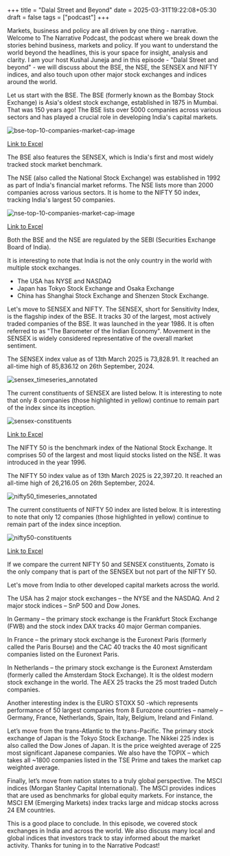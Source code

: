 +++
title = "Dalal Street and Beyond"
date = 2025-03-31T19:22:08+05:30
draft = false
tags = ["podcast"]
+++

Markets, business and policy are all driven by one thing - narrative. Welcome to The Narrative Podcast, the podcast where we break down the stories behind business, markets and policy. If you want to understand the world beyond the headlines, this is your space for insight, analysis and clarity. I am your host Kushal Juneja and in this episode - "Dalal Street and beyond" - we will discuss about the BSE, the NSE, the SENSEX and NIFTY indices, and also touch upon other major stock exchanges and indices around the world.

Let us start with the BSE. The BSE (formerly known as the Bombay Stock Exchange) is Asia's oldest stock exchange, established in 1875 in Mumbai. That was 150 years ago! The BSE lists over 5000 companies across various sectors and has played a crucial role in developing India's capital markets.

![bse-top-10-companies-market-cap-image](https://gist.github.com/user-attachments/assets/358859e7-4e3e-4172-a2f7-5d89af11c895)

[Link to Excel](https://www.dropbox.com/scl/fi/tbimq8qq5iph272ta9co7/bse-top-10-companies-market-cap.xlsx?rlkey=uanzd9tnblqdq56iyp6ml9zfd&st=sommmbxd&dl=0)

The BSE also features the SENSEX, which is India's first and most widely tracked stock market benchmark.

The NSE (also called the National Stock Exchange) was established in 1992 as part of India's financial market reforms. The NSE lists more than 2000 companies across various sectors. It is home to the NIFTY 50 index, tracking India's largest 50 companies.

![nse-top-10-companies-market-cap-image](https://gist.github.com/user-attachments/assets/14bf9c76-b6d2-461f-8dcf-76cded2c5283)

[Link to Excel](https://www.dropbox.com/scl/fi/eyhpy6l9pvnw8n3ch2x00/nse-top-10-companies-market-cap.xlsx?rlkey=o0x819i1dzw2ent4fqfdn5jdz&st=lnm26mbc&dl=0)

Both the BSE and the NSE are regulated by the SEBI (Securities Exchange Board of India).

It is interesting to note that India is not the only country in the world with multiple stock exchanges.

- The USA has NYSE and NASDAQ
- Japan has Tokyo Stock Exchange and Osaka Exchange
- China has Shanghai Stock Exchange and Shenzen Stock Exchange.

Let's move to SENSEX and NIFTY. The SENSEX, short for Sensitivity Index, is the flagship index of the BSE. It tracks 30 of the largest, most actively traded companies of the BSE. It was launched in the year 1986. It is often referred to as "The Barometer of the Indian Economy". Movement in the SENSEX is widely considered representative of the overall market sentiment.

The SENSEX index value as of 13th March 2025 is 73,828.91. It reached an all-time high of 85,836.12 on 26th September, 2024.

![sensex_timeseries_annotated](https://gist.github.com/user-attachments/assets/40d03a2d-90bc-44ef-b129-8be10cf2b50e)

The current constituents of SENSEX are listed below. It is interesting to note that only 8 companies (those highlighted in yellow) continue to remain part of the index since its inception.

![sensex-constituents](https://gist.github.com/user-attachments/assets/8e47a50e-573c-4b33-8553-65245636e195)

[Link to Excel](https://www.dropbox.com/scl/fi/04zd2atphrl72e9xa4tw0/SENSEX-constituents.xlsx?rlkey=dabs4z7xox6783ge6zu8zcpar&st=xslly81y&dl=0)

The NIFTY 50 is the benchmark index of the National Stock Exchange. It comprises 50 of the largest and most liquid stocks listed on the NSE. It was introduced in the year 1996.

The NIFTY 50 index value as of 13th March 2025 is 22,397.20. It reached an all-time high of 26,216.05 on 26th September, 2024.

![nifty50_timeseries_annotated](https://gist.github.com/user-attachments/assets/44cf813d-5645-4c45-afda-a2ea2deb7208)

The current constituents of NIFTY 50 index are listed below. It is interesting to note that only 12 companies (those highlighted in yellow) continue to remain part of the index since inception.

![nifty50-constituents](https://gist.github.com/user-attachments/assets/3240cbc6-e5b0-4666-aac4-ab64e8917136)

[Link to Excel](https://www.dropbox.com/scl/fi/nx2tuqhj9icmojy0dkw63/NIFTY50-constituents.xlsx?rlkey=07sqcaeiay80k9zf1w0g6riy1&st=jvdn8oad&dl=0)

If we compare the current NIFTY 50 and SENSEX constituents, Zomato is the only company that is part of the SENSEX but not part of the NIFTY 50.

Let's move from India to other developed capital markets across the world.

The USA has 2 major stock exchanges – the NYSE and the NASDAQ. And 2 major stock indices – SnP 500 and Dow Jones.

In Germany – the primary stock exchange is the Frankfurt Stock Exchange (FWB) and the stock index DAX tracks 40 major German companies.

In France – the primary stock exchange is the Euronext Paris (formerly called the Paris Bourse) and the CAC 40 tracks the 40 most significant companies listed on the Euronext Paris.

In Netherlands – the primary stock exchange is the Euronext Amsterdam (formerly called the Amsterdam Stock Exchange). It is the oldest modern stock exchange in the world. The AEX 25 tracks the 25 most traded Dutch companies.

Another interesting index is the EURO STOXX 50 -which represents performance of 50 largest companies from 8 Eurozone countries – namely – Germany, France, Netherlands, Spain, Italy, Belgium, Ireland and Finland.

Let’s move from the trans-Atlantic to the trans-Pacific. The primary stock exchange of Japan is the Tokyo Stock Exchange. The Nikkei 225 index is also called the Dow Jones of Japan. It is the price weighted average of 225 most significant Japanese companies. We also have the TOPIX – which takes all ~1800 companies listed in the TSE Prime and takes the market cap weighted average.

Finally, let’s move from nation states to a truly global perspective. The MSCI indices (Morgan Stanley Capital International). The MSCI provides indices that are used as benchmarks for global equity markets. For instance, the MSCI EM (Emerging Markets) index tracks large and midcap stocks across 24 EM countries.

This is a good place to conclude. In this episode, we covered stock exchanges in India and across the world. We also discuss many local and global indices that investors track to stay informed about the market activity. Thanks for tuning in to the Narrative Podcast!








